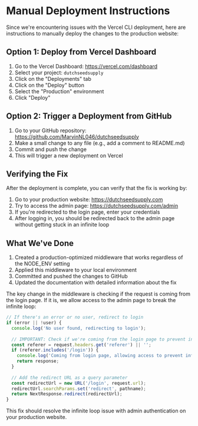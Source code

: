 # Manual Deployment Instructions

Since we're encountering issues with the Vercel CLI deployment, here are instructions to manually deploy the changes to the production website:

## Option 1: Deploy from Vercel Dashboard

1. Go to the Vercel Dashboard: https://vercel.com/dashboard
2. Select your project: `dutchseedsupply`
3. Click on the "Deployments" tab
4. Click on the "Deploy" button
5. Select the "Production" environment
6. Click "Deploy"

## Option 2: Trigger a Deployment from GitHub

1. Go to your GitHub repository: https://github.com/MarvinNL046/dutchseedsupply
2. Make a small change to any file (e.g., add a comment to README.md)
3. Commit and push the change
4. This will trigger a new deployment on Vercel

## Verifying the Fix

After the deployment is complete, you can verify that the fix is working by:

1. Go to your production website: https://dutchseedsupply.com
2. Try to access the admin page: https://dutchseedsupply.com/admin
3. If you're redirected to the login page, enter your credentials
4. After logging in, you should be redirected back to the admin page without getting stuck in an infinite loop

## What We've Done

1. Created a production-optimized middleware that works regardless of the NODE_ENV setting
2. Applied this middleware to your local environment
3. Committed and pushed the changes to GitHub
4. Updated the documentation with detailed information about the fix

The key change in the middleware is checking if the request is coming from the login page. If it is, we allow access to the admin page to break the infinite loop:

```typescript
// If there's an error or no user, redirect to login
if (error || !user) {
  console.log('No user found, redirecting to login');
  
  // IMPORTANT: Check if we're coming from the login page to prevent infinite loops
  const referer = request.headers.get('referer') || '';
  if (referer.includes('/login')) {
    console.log('Coming from login page, allowing access to prevent infinite loop');
    return response;
  }
  
  // Add the redirect URL as a query parameter
  const redirectUrl = new URL('/login', request.url);
  redirectUrl.searchParams.set('redirect', pathname);
  return NextResponse.redirect(redirectUrl);
}
```

This fix should resolve the infinite loop issue with admin authentication on your production website.
